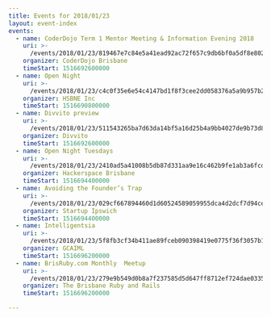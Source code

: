 ```yaml
---
title: Events for 2018/01/23
layout: event-index
events:
  - name: CoderDojo Term 1 Mentor Meeting & Information Evening 2018
    uri: >-
      /events/2018/01/23/819467e7c84e5a41ead92ac72f657c9db6bf0a5df8e802bd77f1ef1eec557a1a
    organizer: CoderDojo Brisbane
    timeStart: 1516692600000
  - name: Open Night
    uri: >-
      /events/2018/01/23/c4c0f35e6e54c4147bd1f8f3cee2dd058376a5a9b957b213264df7bf7ab764fa
    organizer: HSBNE Inc
    timeStart: 1516690800000
  - name: Divvito preview
    uri: >-
      /events/2018/01/23/511543265ba7d63da14bf5a16d25b4a9bb4027de9b73d8cab26553cc720eb901
    organizer: Divvito
    timeStart: 1516692600000
  - name: Open Night Tuesdays
    uri: >-
      /events/2018/01/23/2410ad5a41008b5db87d331aa9e16c462b9fe1ab3a6fcd099302a6072d6b1f2b
    organizer: Hackerspace Brisbane
    timeStart: 1516694400000
  - name: Avoiding the Founder’s Trap
    uri: >-
      /events/2018/01/23/029cf667894460d1d60524589059955dca4d2dcf7d94ce8cac22e8d3bac34a18
    organizer: Startup Ipswich
    timeStart: 1516694400000
  - name: Intelligentsia
    uri: >-
      /events/2018/01/23/5f8fb3cf34b411ae89fceb090398419e0775f36f3057b1a80ec08584873aa824
    organizer: GCAIML
    timeStart: 1516696200000
  - name: BrisRuby.com Monthly  Meetup
    uri: >-
      /events/2018/01/23/279e9b549d0b8a7f237585d5d647ff8712ef724dae033541ea12ac1926afc981
    organizer: The Brisbane Ruby and Rails
    timeStart: 1516696200000

---
```


